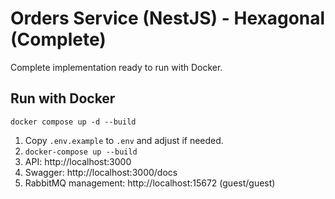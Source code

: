 # Orders Service (NestJS) - Hexagonal (Complete)

Complete implementation ready to run with Docker.

## Run with Docker
```
docker compose up -d --build
```

1. Copy `.env.example` to `.env` and adjust if needed.
2. `docker-compose up --build`
3. API: http://localhost:3000
4. Swagger: http://localhost:3000/docs
5. RabbitMQ management: http://localhost:15672 (guest/guest)